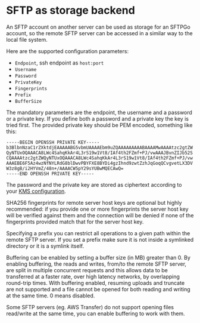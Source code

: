 # SFTP as storage backend

An SFTP account on another server can be used as storage for an SFTPGo account, so the remote SFTP server can be accessed in a similar way to the local file system.

Here are the supported configuration parameters:

- `Endpoint`, ssh endpoint as `host:port`
- `Username`
- `Password`
- `PrivateKey`
- `Fingerprints`
- `Prefix`
- `BufferSize`

The mandatory parameters are the endpoint, the username and a password or a private key. If you define both a password and a private key the key is tried first. The provided private key should be PEM encoded, something like this:

```shell
-----BEGIN OPENSSH PRIVATE KEY-----
b3BlbnNzaC1rZXktdjEAAAAABG5vbmUAAAAEbm9uZQAAAAAAAAABAAAAMwAAAAtzc2gtZW
QyNTUxOQAAACA8LWc4SahqKkAr4L3rS19w1Vt8/IAf4th2FZmf+PJ/vwAAAJBvnZIJb52S
CQAAAAtzc2gtZWQyNTUxOQAAACA8LWc4SahqKkAr4L3rS19w1Vt8/IAf4th2FZmf+PJ/vw
AAAEBE6F5Az4wzNfNYLRdG8blDwvPBYFXE8BYDi4gzIhnd9zwtZzhJqGoqQCvgvetLX3DV
W3z8gB/i2HYVmZ/48n+/AAAACW5pY29sYUBwMQECAwQ=
-----END OPENSSH PRIVATE KEY-----
```

The password and the private key are stored as ciphertext according to your [KMS configuration](kms.md).

SHA256 fingerprints for remote server host keys are optional but highly recommended: if you provide one or more fingerprints the server host key will be verified against them and the connection will be denied if none of the fingerprints provided match that for the server host key.

Specifying a prefix you can restrict all operations to a given path within the remote SFTP server. If you set a prefix make sure it is not inside a symlinked directory or it is a symlink itself.

Buffering can be enabled by setting a buffer size (in MB) greater than 0. By enabling buffering, the reads and writes, from/to the remote SFTP server, are split in multiple concurrent requests and this allows data to be transferred at a faster rate, over high latency networks, by overlapping round-trip times. With buffering enabled, resuming uploads and truncate are not supported and a file cannot be opened for both reading and writing at the same time. 0 means disabled.

Some SFTP servers (eg. AWS Transfer) do not support opening files read/write at the same time, you can enable buffering to work with them.
